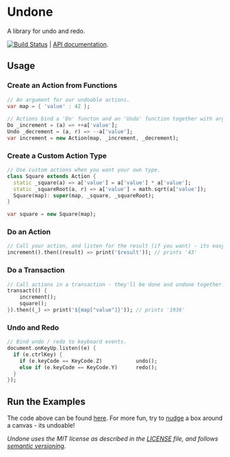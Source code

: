 # Undone

A library for undo and redo.

[![Build Status][status]][badge] | [API documentation][api].

## Usage

### Create an Action from Functions

```dart
// An argument for our undoable actions.
var map = { 'value' : 42 };
  
// Actions bind a 'Do' functon and an 'Undo' function together with arguments.
Do _increment = (a) => ++a['value'];
Undo _decrement = (a, r) => --a['value'];     
var increment = new Action(map, _increment, _decrement);
```

### Create a Custom Action Type

```dart
// Use custom actions when you want your own type.
class Square extends Action {  
  static _square(a) => a['value'] = a['value'] * a['value'];  
  static _squareRoot(a, r) => a['value'] = math.sqrt(a['value']);  
  Square(map): super(map, _square, _squareRoot);  
}

var square = new Square(map);
```

### Do an Action

```dart
// Call your action, and listen for the result (if you want) - its easy!
increment().then((result) => print('$result')); // prints '43'
```

### Do a Transaction

```dart  
// Call actions in a transaction - they'll be done and undone together!
transact(() {
    increment();
    square();
}).then((_) => print('${map["value"]}')); // prints '1936'
```

### Undo and Redo

```dart
// Bind undo / redo to keyboard events.
document.onKeyUp.listen((e) {    
  if (e.ctrlKey) {
    if (e.keyCode == KeyCode.Z)           undo();
    else if (e.keyCode == KeyCode.Y)      redo();
  }
});
```

## Run the Examples

The code above can be found [here][readme].  For more fun, try to [nudge][] a 
box around a canvas - its undoable!

_Undone uses the MIT license as described in the [LICENSE][license] file, and 
follows [semantic versioning][]._

[api]: http://rmsmith.github.com/undone/undone.html
[badge]: https://drone.io/github.com/rmsmith/undone/latest
[license]: https://github.com/rmsmith/undone/blob/master/LICENSE
[nudge]: https://github.com/rmsmith/undone/blob/master/example/nudge.html
[readme]: https://github.com/rmsmith/undone/blob/master/example/readme.dart
[semantic versioning]: http://semver.org/
[status]: https://drone.io/github.com/rmsmith/undone/status.png
